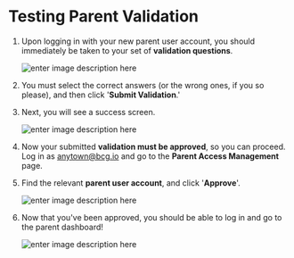 # Testing Parent Validation

1. Upon logging in with your new parent user account, you should immediately be taken to your set of **validation questions**.

	![enter image description here](https://lh3.googleusercontent.com/ehqXFp4MvUP1oVScjD98bE7lApzuPFNYMEDh02clehVgukS7DYSIMOAamto_crbjV_RgXLT5L-s)

2. You must select the correct answers (or the wrong ones, if you so please), and then click '**Submit Validation**.'

3. Next, you will see a success screen. 

	![enter image description here](https://lh3.googleusercontent.com/omwa1YzJQ9pwdjc2LoFtXdWoFygX9r-lC4B_5A8aEOWE9tSeAqLdQZ8a-S4PaTQAWZ9hynFTJI0)

4. Now your submitted **validation must be approved**, so you can proceed. Log in as anytown@bcg.io and go to the **Parent Access Management** page.

5. Find the relevant **parent user account**, and click '**Approve**'.

	![enter image description here](https://lh3.googleusercontent.com/du6b1o3t6rZQmKtNHwKNGms1WlRCr8zqCgKVMgtFwzdCjNGctc4jrdH6fcaV6445-5x8OHBfEbU)

6. Now that you've been approved, you should be able to log in and go to the parent dashboard!

	![enter image description here](https://lh3.googleusercontent.com/CQ-NnBeNOB31f4UX1xMxIcIr7eN2WIKuTF-YF3ZGwWoB5rR_LySswyTnZT5yZGXQjMggGvJUv2Q)
